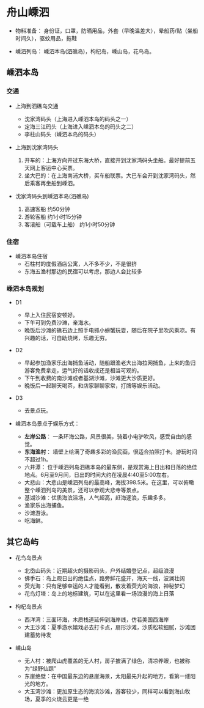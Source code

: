 # 舟山嵊泗
- 物料准备： 身份证，口罩，防晒用品，外套（早晚温差大），晕船药/贴（坐船时间久），驱蚊用品，拖鞋

- 嵊泗列岛： 嵊泗本岛(泗礁岛)，枸杞岛，嵊山岛，花鸟岛。
## 嵊泗本岛
### 交通
- 上海到泗礁岛交通
    - 沈家湾码头（上海进入嵊泗本岛的码头之一）
    - 定海三江码头（上海进入嵊泗本岛的码头之二）
    - 李柱山码头（嵊泗本岛的码头）

- 上海到沈家湾码头
    1. 开车的：上海方向开过东海大桥，直接开到沈家湾码头坐船。最好提前五天网上客运中心买票。
    2. 坐大巴的：在上海南浦大桥，买车船联票。大巴车会开到沈家湾码头，然后乘客再坐船到嵊泗。
- 沈家湾码头到嵊泗本岛(泗礁岛)
    1. 高速客船 约50分钟
    2. 游轮客船 约1小时15分钟
    3. 客滚船（可载车上船） 约1小时50分钟

### 住宿
- 嵊泗本岛住宿
    - 石柱村的度假酒店公寓，人不多不少，不是很挤
    - 东海五渔村那边的民宿可以考虑，那边人会比较多

### 嵊泗本岛规划
- D1 
    - 早上入住民宿安顿好。
    - 下午可到免费沙滩，亲海水。
    - 晚饭后沙滩的礁石边上照手电抓小螃蟹玩耍，随后在院子里吹风乘凉。有兴趣的话，可自助烧烤，乐趣无穷。
- D2 
    - 早起参加渔家乐出海捕鱼活动，随船跟渔老大出海拉网捕鱼，上来的鱼归游客免费拿走，运气好的话收成还是相当可观的。
    - 下午到收费的南沙滩或者基湖沙滩，沙滩更大沙质更好。
    - 晚饭后一起聊天喝茶，和店家聊聊家常，打牌等娱乐活动。
- D3 
    - 去景点玩。

- 嵊泗本岛景点于娱乐方式：
    - **左岸公路**： 一条环海公路，风景很美，骑着小电驴吹风，感受自由的感觉。
    - **东海渔村**： 墙壁上绘满了奇趣多彩的渔民画，很适合拍照打卡。游玩时间不超过1h。
    - 六井潭： 位于嵊泗列岛泗礁本岛的最东侧，是观赏海上日出和日落的绝佳地点。6月至9月间，日出的时间大约在凌晨4:40至5:00左右。
    - 大悲山：大悲山是嵊泗列岛的最高峰，海拔398.5米。在这里，可以俯瞰整个嵊泗列岛的美景，还可以参观大悲寺等景点。
    - 基湖沙滩：优质海滨浴场，人气超高，赶海逐浪，乐趣多多。
    - 渔家乐出海捕鱼。
    - 沙滩游泳。
    - 吃海鲜。

## 其它岛屿
- 花鸟岛景点
    - 北岙山码头：近期超火的摄影码头，户外结婚登记点，超级浪漫
    - 佛手石：岛上观日出的绝佳点，路旁鲜花盛开，海天一线，波澜壮阔
    - 荧光海：只有足够幸运的人才能看到，散发着荧光的海浪，神秘梦幻
    - 花鸟灯塔：岛上的地标建筑，可以在这里看一场浪漫的海上日落

- 枸杞岛景点
    - 西洋湾：三面环海，木质栈道延伸到海岸线，仿若美国西海岸
    - 大王沙滩：夏季游水嬉戏必去打卡点，扇形沙滩，沙质松软细腻，沙滩团建蓄势待发

- 嵊山岛
    - 无人村：被爬山虎覆盖的无人村，房子披满了绿色，清凉养眼，也被称为“绿野仙踪”
    - 东崖绝壁：在中国最东边的悬崖海景，太阳最先升起的地方，看第一缕阳光的地方。
    - 大玉湾沙滩：更加原生态的海滨沙滩，游客较少，同样可以看到海山牧场，夏季的火烧云更是一绝